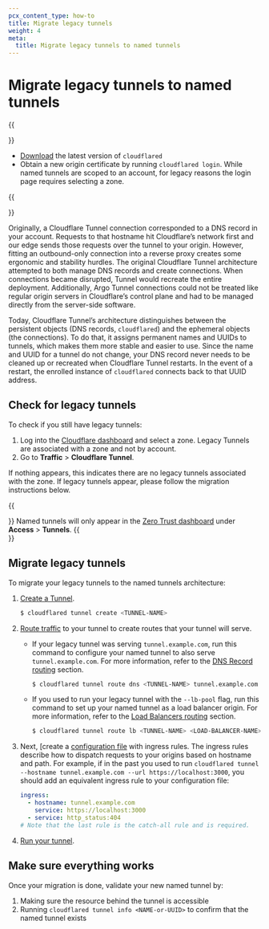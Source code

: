 ```yaml
---
pcx_content_type: how-to
title: Migrate legacy tunnels
weight: 4
meta:
  title: Migrate legacy tunnels to named tunnels
---
```


# Migrate legacy tunnels to named tunnels

{{<Aside type="note" header="Before you start">}}

- [Download](/cloudflare-one/connections/connect-apps/install-and-setup/installation/) the latest version of `cloudflared`
- Obtain a new origin certificate by running `cloudflared login`. While named tunnels are scoped to an account, for legacy reasons the login page requires selecting a zone.

{{</Aside>}}

Originally, a Cloudflare Tunnel connection corresponded to a DNS record in your account. Requests to that hostname hit Cloudflare’s network first and our edge sends those requests over the tunnel to your origin. However, fitting an outbound-only connection into a reverse proxy creates some ergonomic and stability hurdles. The original Cloudflare Tunnel architecture attempted to both manage DNS records and create connections. When connections became disrupted, Tunnel would recreate the entire deployment. Additionally, Argo Tunnel connections could not be treated like regular origin servers in Cloudflare’s control plane and had to be managed directly from the server-side software.

Today, Cloudflare Tunnel’s architecture distinguishes between the persistent objects (DNS records, `cloudflared`) and the ephemeral objects (the connections). To do that, it assigns permanent names and UUIDs to tunnels, which makes them more stable and easier to use. Since the name and UUID for a tunnel do not change, your DNS record never needs to be cleaned up or recreated when Cloudflare Tunnel restarts. In the event of a restart, the enrolled instance of `cloudflared` connects back to that UUID address.

## Check for legacy tunnels

To check if you still have legacy tunnels:

1. Log into the [Cloudflare dashboard](https://dash.cloudflare.com/) and select a zone. Legacy Tunnels are associated with a zone and not by account.
2. Go to **Traffic** > **Cloudflare Tunnel**.

If nothing appears, this indicates there are no legacy tunnels associated with the zone. If legacy tunnels appear, please follow the migration instructions below.

{{<Aside type="note">}}
Named tunnels will only appear in the [Zero Trust dashboard](https://one.dash.cloudflare.com/) under **Access** > **Tunnels**.
{{</Aside>}}

## Migrate legacy tunnels

To migrate your legacy tunnels to the named tunnels architecture:

1.  [Create a Tunnel](/cloudflare-one/connections/connect-apps/install-and-setup/tunnel-guide/local/#3-create-a-tunnel-and-give-it-a-name).

    ```sh
    $ cloudflared tunnel create <TUNNEL-NAME>
    ```

1.  [Route traffic](/cloudflare-one/connections/connect-apps/routing-to-tunnel/) to your tunnel to create routes that your tunnel will serve.

    - If your legacy tunnel was serving `tunnel.example.com`, run this command to configure your named tunnel to also serve `tunnel.example.com`. For more information, refer to the [DNS Record routing](/cloudflare-one/connections/connect-apps/routing-to-tunnel/dns/) section.

      ```sh
      $ cloudflared tunnel route dns <TUNNEL-NAME> tunnel.example.com
      ```

    - If you used to run your legacy tunnel with the `--lb-pool` flag, run this command to set up your named tunnel as a load balancer origin. For more information, refer to the [Load Balancers routing](/cloudflare-one/connections/connect-apps/routing-to-tunnel/lb/) section.

      ```sh
      $ cloudflared tunnel route lb <TUNNEL-NAME> <LOAD-BALANCER-NAME> <LOAD-BALANCER-POOL>
      ```

1.  Next, [create a [configuration file](/cloudflare-one/connections/connect-apps/install-and-setup/tunnel-guide/local/local-management/configuration-file/) with ingress rules. The ingress rules describe how to dispatch requests to your origins based on hostname and path. For example, if in the past you used to run `cloudflared tunnel --hostname tunnel.example.com --url https://localhost:3000`, you should add an equivalent ingress rule to your configuration file:

    ```yml
    ingress:
      - hostname: tunnel.example.com
        service: https://localhost:3000
      - service: http_status:404
    # Note that the last rule is the catch-all rule and is required.
    ```

1.  [Run your tunnel](/cloudflare-one/connections/connect-apps/install-and-setup/tunnel-guide/local/run-tunnel/).

## Make sure everything works

Once your migration is done, validate your new named tunnel by:

1.  Making sure the resource behind the tunnel is accessible
1.  Running `cloudflared tunnel info <NAME-or-UUID>` to confirm that the named tunnel exists
